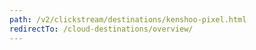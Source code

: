 ```yaml
---
path: /v2/clickstream/destinations/kenshoo-pixel.html
redirectTo: /cloud-destinations/overview/
---
```

